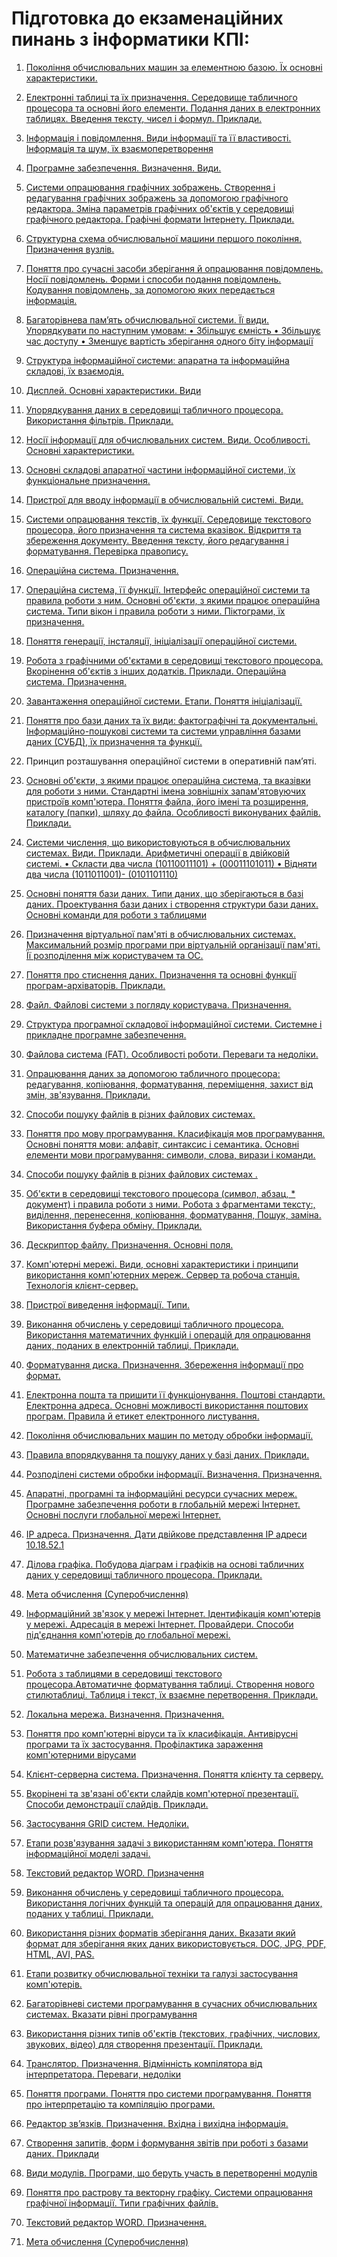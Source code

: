 # Підготовка до екзаменаційних пинань з інформатики КПІ:

1. [Покоління обчислювальних машин за елементною базою. Їх основні характеристики.](./01.md)
2. [Електронні таблиці та їх призначення. Середовище табличного процесора та основні його елементи. Подання даних в електронних таблицях. Введення тексту, чисел і формул. Приклади.](./02.md)
3. [Інформація і повідомлення. Види інформації та її властивості. Інформація та шум, їх
взаємоперетворення](./03.md)
4. [Програмне забезпечення. Визначення. Види.](./04.md)
5. [Системи опрацювання графічних зображень. Створення і редагування графічних зображень за
допомогою графічного редактора. Зміна параметрів графічних об'єктів у середовищі графічного
редактора. Графічні формати Інтернету. Приклади.](./05.md)
6. [Структурна схема обчислювальної машини першого покоління. Призначення вузлів.](./06.md)
7. [Поняття про сучасні засоби зберігання й опрацювання повідомлень. Носії повідомлень.
Форми і способи подання повідомлень. Кодування повідомлень, за допомогою яких
передається інформація.](./07.md)
8. [Багаторівнева пам’ять обчислювальної системи. Її види. Упорядкувати по наступним
умовам:
• Збільшує ємність
• Збільшує час доступу
• Зменшує вартість зберігання одного біту інформації](./08.md)
9. [Структура інформаційної системи: апаратна та інформаційна складові, їх взаємодія.](./09.md)
10.  [Дисплей. Основні характеристики. Види](./10.md)
11. [Упорядкування даних в середовищі табличного процесора. Використання фільтрів. Приклади.](./11.md)
12. [Носії інформації для обчислювальних систем. Види. Особливості. Основні характеристики.](./12.md)
13. [Основні складові апаратної частини інформаційної системи, їх функціональне призначення.](./13.md)
14. [Пристрої для вводу інформації в обчислювальній системі. Види.](./14.md)
15. [Системи опрацювання текстів, їх функції. Середовище текстового процесора, його призначення
та система вказівок. Відкриття та збереження документу. Введення тексту, його редагування і
форматування. Перевірка правопису.](./15.md)
16. [Операційна система. Призначення.](./16.md)
17. [Операційна система, її функції. Інтерфейс операційної системи та правила роботи з ним. Основні
об'єкти, з якими працює операційна система. Типи вікон і правила роботи з ними. Піктограми, їх
призначення.](./17.md)
18. [Поняття генерації, інсталяції, ініціалізації операційної системи.](./18.md)
19. [Робота з графічними об'єктами в середовищі текстового процесора. Вкорінення об'єктів
з інших додатків. Приклади. Операційна система. Призначення.](./19.md)
20. [Завантаження операційної системи. Етапи. Поняття ініціалізації.](./20.md)
21. [Поняття про бази даних та їх види: фактографічні та документальні. Інформаційно-пошукові
системи та системи управління базами даних (СУБД), їх призначення та функції.](./21.md)
22. Принцип розташування операційної системи в оперативній пам’яті.
23. [Основні об'єкти, з якими працює операційна система, та вказівки для роботи з ними.
Стандартні імена зовнішніх запам'ятовуючих пристроїв комп'ютера. Поняття файла, його
імені та розширення, каталогу (папки), шляху до файла. Особливості виконуваних файлів.
Приклади.](./23.md)
24. [Системи числення, що використовуються в обчислювальних системах. Види. Приклади.
Арифметичні операції в двійковій системі.
• Скласти два числа (10110011101) + (00011101011)
• Відняти два числа (1011011001)- (0101101110)](./24.md)
25. [Основні поняття бази даних. Типи даних, що зберігаються в базі даних. Проектування бази
даних і створення структури бази даних. Основні команди для роботи з таблицями](./25.md)
26. [Призначення віртуальної пам'яті в обчислювальних системах. Максимальний розмір
програми при віртуальній організації пам'яті. Її розподілення між користувачем та ОС.](./26.md)
27. [Поняття про стиснення даних. Призначення та основні функції програм-архіваторів. Приклади.](./27.md)
28. [Файл. Файлові системи з погляду користувача. Призначення.](./28.md)
29. [Структура програмної складової інформаційної системи. Системне і прикладне програмне
забезпечення.](./29.md)
30. [Файлова система (FAT). Особливості роботи. Переваги та недоліки.](./30.md)
31. [Опрацювання даних за допомогою табличного процесора: редагування, копіювання,
форматування, переміщення, захист від змін, зв'язування. Приклади.](./31.md)
32. [Способи пошуку файлів в різних файлових системах.](./32.md)
33. [Поняття про мову програмування. Класифікація мов програмування. Основні поняття мови:
алфавіт, синтаксис і семантика. Основні елементи мови програмування: символи, слова,
вирази і команди.](./33.md)
34. [Способи пошуку файлів в різних файлових системах .](./32.md)
35. [Об'єкти в середовищі текстового процесора (символ, абзац, * документ) і правила роботи з
ними. Робота з фрагментами тексту:, виділення, перенесення, копіювання, форматування, Пошук,
заміна. Використання буфера обміну. Приклади.](./35.md)
36. [Дескриптор файлу. Призначення. Основні поля.](./36.md)
37. [Комп'ютерні мережі. Види, основні характеристики і принципи використання комп'ютерних
мереж. Сервер та робоча станція. Технологія клієнт-сервер.](./37.md)
38. [Пристрої виведення інформації. Типи.](./38.md)
39. [Виконання обчислень у середовищі табличного процесора. Використання математичних
функцій і операцій для опрацювання даних, поданих в електронній таблиці. Приклади.](./39.md)
40. [Форматування диска. Призначення. Збереження інформації про формат.](./40.md)
41. [Електронна пошта та пришити її функціонування. Поштові стандарти. Електронна адреса.
Основні можливості використання поштових програм. Правила й етикет електронного
листування.](./41.md)
42. [Покоління обчислювальних машин по методу обробки інформації.](./42.md)
43. [Правила впорядкування та пошуку даних у базі даних. Приклади.](./43.md)
44. [Розподілені системи обробки інформації. Визначення. Призначення.](./44.md)
45. [Апаратні, програмні та інформаційні ресурси сучасних мереж. Програмне забезпечення роботи
в глобальній мережі Інтернет. Основні послуги глобальної мережі Інтернет.](./45.md)
46. [IP адреса. Призначення. Дати двійкове представлення IP адреси 10.18.52.1](./46.md)
47. [Ділова графіка. Побудова діаграм і графіків на основі табличних даних у середовищі табличного
процесора. Приклади.](./47.md) 
48. [Мета обчислення (Суперобчислення)](./48.md)
49. [Інформаційний зв'язок у мережі Інтернет. Ідентифікація комп'ютерів у мережі. Адресація в
мережі Інтернет. Провайдери. Способи під'єднання комп'ютерів до глобальної мережі.](./49.md)
50. [Математичне забезпечення обчислювальних систем.](./50.md)
51. [Робота з таблицями в середовищі текстового процесора.Автоматичне форматування
таблиці. Створення нового стилютаблиці. Таблиця і текст, їх взаємне перетворення.
Приклади.](./51.md)
52. [Локальна мережа. Визначення. Призначення.](./52.md)
53. [Поняття про комп'ютерні віруси та їх класифікація. Антивірусні програми та їх застосування.
Профілактика зараження комп'ютерними вірусами](./53.md)
54. [Клієнт-серверна система. Призначення. Поняття клієнту та серверу.](./54.md)
55. [Вкорінені та зв'язані об'єкти слайдів комп'ютерної презентації. Способи демонстрації слайдів.
Приклади.](./55.md)
56. [Застосування GRID систем. Недоліки.](./56.md)
57. [Етапи розв'язування задачі з використанням комп'ютера. Поняття інформаційної моделі
задачі.](./57.md)
58. [Текстовий редактор WORD. Призначення](./58.md)
59. [Виконання обчислень у середовищі табличного процесора. Використання логічних
функцій та операцій для опрацювання даних, поданих у таблиці. Приклади.](./59.md)
60. [Використання різних форматів зберігання даних. Вказати який формат для зберігання яких
даних використовується. DOC, JPG, PDF, HTML, AVI, PAS.](./60.md)
61. [Етапи розвитку обчислювальної техніки та галузі застосування комп'ютерів.](./61.md)
62. [Багаторівневі системи програмування в сучасних обчислювальних системах. Вказати рівні
програмування](./62.md)
63. [Використання різних типів об'єктів (текстових, графічних, числових, звукових, відео) для
створення презентації. Приклади.](./63.md)
64. [Транслятор. Призначення. Відмінність компілятора від інтерпретатора. Переваги, недоліки](./64.md)
65. [Поняття програми. Поняття про системи програмування. Поняття про інтерпретацію та
компіляцію програми.](./65.md)
66. [Редактор зв’язків. Призначення. Вхідна і вихідна інформація.](./66.md)
67. [Створення запитів, форм і формування звітів при роботі з базами даних. Приклади](./67.md)
68. [Види модулів. Програми, що беруть участь в перетворенні модулів](./68.md)
69. [Поняття про растрову та векторну графіку. Системи опрацювання графічної інформації.
Типи графічних файлів.](./69.md)
70. [Текстовий редактор WORD. Призначення.](./70.md)

80. [Мета обчислення (Суперобчислення)](./48.md)
